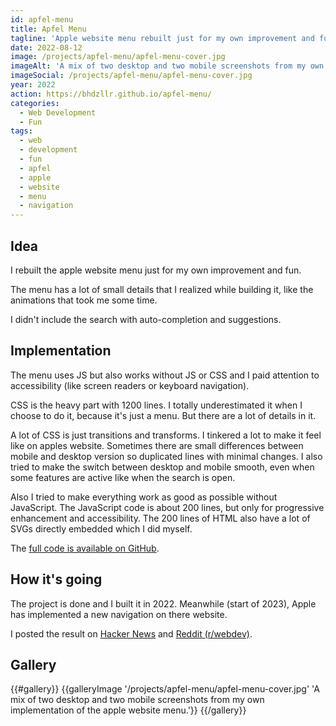 ```yaml
---
id: apfel-menu
title: Apfel Menu
tagline: 'Apple website menu rebuilt just for my own improvement and fun.'
date: 2022-08-12
image: /projects/apfel-menu/apfel-menu-cover.jpg
imageAlt: 'A mix of two desktop and two mobile screenshots from my own implementation of the apple website menu.'
imageSocial: /projects/apfel-menu/apfel-menu-cover.jpg
year: 2022
action: https://bhdzllr.github.io/apfel-menu/
categories:
  - Web Development
  - Fun
tags:
  - web
  - development
  - fun
  - apfel
  - apple
  - website
  - menu
  - navigation
---
```


## Idea

I rebuilt the apple website menu just for my own improvement and fun.

The menu has a lot of small details that I realized while building it, like the animations that took me some time.

I didn't include the search with auto-completion and suggestions.


## Implementation

The menu uses JS but also works without JS or CSS and I paid attention to accessibility (like screen readers or keyboard navigation).

CSS is the heavy part with 1200 lines. I totally underestimated it when I choose to do it, because it's just a menu. But there are a lot of details in it.

A lot of CSS is just transitions and transforms. I tinkered a lot to make it feel like on apples website. Sometimes there are small differences between mobile and desktop version so duplicated lines with minimal changes. I also tried to make the switch between desktop and mobile smooth, even when some features are active like when the search is open.

Also I tried to make everything work as good as possible without JavaScript. The JavaScript code is about 200 lines, but only for progressive enhancement and accessibility. The 200 lines of HTML also have a lot of SVGs directly embedded which I did myself.

The [full code is available on GitHub](https://github.com/bhdzllr/apfel-menu).


## How it's going

The project is done and I built it in 2022. Meanwhile (start of 2023), Apple has implemented a new navigation on there website.

I posted the result on [Hacker News](https://news.ycombinator.com/item?id=32562835) and [Reddit (r/webdev)](https://www.reddit.com/r/webdev/comments/xay1vr/i_rebuilt_the_apple_website_menu/).


## Gallery

{{#gallery}}
  {{galleryImage '/projects/apfel-menu/apfel-menu-cover.jpg' 'A mix of two desktop and two mobile screenshots from my own implementation of the apple website menu.'}}
{{/gallery}}
